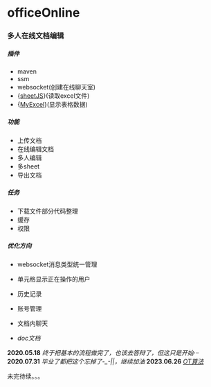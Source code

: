# officeOnline
### 多人在线文档编辑

##### 插件
* maven
* ssm
* websocket(创建在线聊天室)
* {[sheetJS](https://github.com/SheetJS/sheetjs)}(读取excel文件)
* {[MyExcel](https://gitee.com/beany/myExcel)}(显示表格数据)

##### 功能

* 上传文档
* 在线编辑文档
* 多人编辑
* 多sheet
* 导出文档

##### 任务

* 下载文件部分代码整理
* 缓存
* 权限

##### 优化方向

* websocket消息类型统一管理
* 单元格显示正在操作的用户
* 历史记录
* 账号管理
* 文档内聊天

* *doc文档*


**2020.05.18** *终于把基本的流程做完了，也该去答辩了，但这只是开始···*
**2020.07.31** *毕业了都把这个忘掉了-_-||，继续加油*
**2023.06.26** *[OT算法](https://zhuanlan.zhihu.com/p/425284127)*

未完待续。。。
